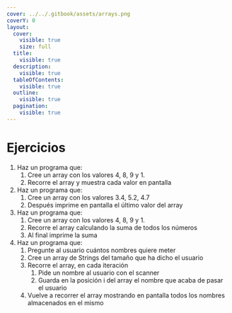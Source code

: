 ```yaml
---
cover: ../../.gitbook/assets/arrays.png
coverY: 0
layout:
  cover:
    visible: true
    size: full
  title:
    visible: true
  description:
    visible: true
  tableOfContents:
    visible: true
  outline:
    visible: true
  pagination:
    visible: true
---
```


# Ejercicios

1. Haz un programa que:
   1. Cree un array con los valores 4, 8, 9 y 1.
   2. Recorre el array y muestra cada valor en pantalla
2. Haz un programa que:
   1. Cree un array con los valores 3.4, 5.2, 4.7
   2. Después imprime en pantalla el último valor del array
3. Haz un programa que:
   1. Cree un array con los valores 4, 8, 9 y 1.
   2. Recorre el array calculando la suma de todos los números
   3. Al final imprime la suma
4. Haz un programa que:
   1. Pregunte al usuario cuántos nombres quiere meter
   2. Cree un array de Strings del tamaño que ha dicho el usuario
   3. Recorre el array, en cada iteración
      1. Pide un nombre al usuario con el scanner
      2. Guarda en la posición i del array el nombre que acaba de pasar el usuario
   4. Vuelve a recorrer el array mostrando en pantalla todos los nombres almacenados en el mismo
